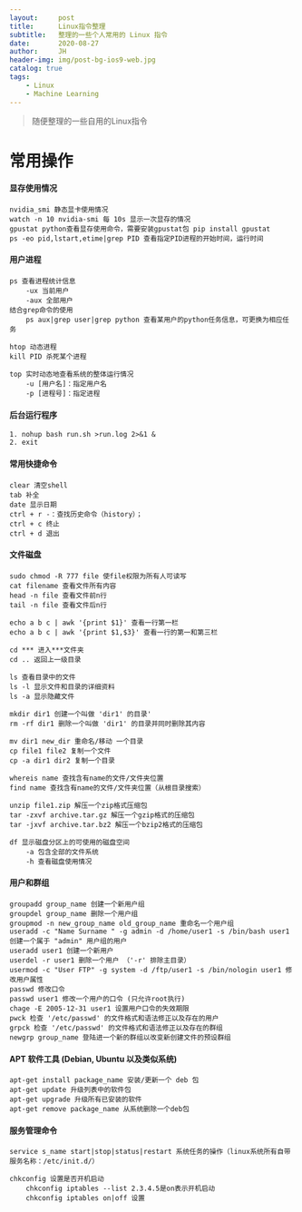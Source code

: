 ```yaml
---
layout:     post
title:      Linux指令整理
subtitle:   整理的一些个人常用的 Linux 指令
date:       2020-08-27
author:     JH
header-img: img/post-bg-ios9-web.jpg
catalog: true
tags:
    - Linux
    - Machine Learning
---
```


>随便整理的一些自用的Linux指令


# 常用操作

#### 显存使用情况
    nvidia_smi 静态显卡使用情况
    watch -n 10 nvidia-smi 每 10s 显示一次显存的情况
    gpustat python查看显存使用命令，需要安装gpustat包 pip install gpustat
    ps -eo pid,lstart,etime|grep PID 查看指定PID进程的开始时间，运行时间
    
#### 用户进程
    ps 查看进程统计信息
        -ux 当前用户
        -aux 全部用户
    结合grep命令的使用
        ps aux|grep user|grep python 查看某用户的python任务信息，可更换为相应任务
    
    htop 动态进程
    kill PID 杀死某个进程
    
    top 实时动态地查看系统的整体运行情况
        -u [用户名]：指定用户名
        -p [进程号]：指定进程
        
#### 后台运行程序
    1. nohup bash run.sh >run.log 2>&1 &
    2. exit
    
#### 常用快捷命令
    clear 清空shell
    tab 补全
    date 显示日期
    ctrl + r -：查找历史命令（history）；
    ctrl + c 终止
    ctrl + d 退出
    
#### 文件磁盘
    sudo chmod -R 777 file 使file权限为所有人可读写
    cat filename 查看文件所有内容
    head -n file 查看文件前n行
    tail -n file 查看文件后n行
    
    echo a b c | awk '{print $1}' 查看一行第一栏
    echo a b c | awk '{print $1,$3}' 查看一行的第一和第三栏 
    
    cd *** 进入***文件夹
    cd .. 返回上一级目录
    
    ls 查看目录中的文件
    ls -l 显示文件和目录的详细资料
    ls -a 显示隐藏文件
    
    mkdir dir1 创建一个叫做 'dir1' 的目录'
    rm -rf dir1 删除一个叫做 'dir1' 的目录并同时删除其内容
    
    mv dir1 new_dir 重命名/移动 一个目录
    cp file1 file2 复制一个文件
    cp -a dir1 dir2 复制一个目录
    
    whereis name 查找含有name的文件/文件夹位置
    find name 查找含有name的文件/文件夹位置（从根目录搜索）
    
    unzip file1.zip 解压一个zip格式压缩包
    tar -zxvf archive.tar.gz 解压一个gzip格式的压缩包
    tar -jxvf archive.tar.bz2 解压一个bzip2格式的压缩包
    
    df 显示磁盘分区上的可使用的磁盘空间
        -a 包含全部的文件系统
        -h 查看磁盘使用情况
    
#### 用户和群组 
    groupadd group_name 创建一个新用户组 
    groupdel group_name 删除一个用户组 
    groupmod -n new_group_name old_group_name 重命名一个用户组 
    useradd -c "Name Surname " -g admin -d /home/user1 -s /bin/bash user1 创建一个属于 "admin" 用户组的用户 
    useradd user1 创建一个新用户 
    userdel -r user1 删除一个用户 （'-r' 排除主目录）
    usermod -c "User FTP" -g system -d /ftp/user1 -s /bin/nologin user1 修改用户属性 
    passwd 修改口令 
    passwd user1 修改一个用户的口令 (只允许root执行) 
    chage -E 2005-12-31 user1 设置用户口令的失效期限 
    pwck 检查 '/etc/passwd' 的文件格式和语法修正以及存在的用户 
    grpck 检查 '/etc/passwd' 的文件格式和语法修正以及存在的群组 
    newgrp group_name 登陆进一个新的群组以改变新创建文件的预设群组 
    
#### APT 软件工具 (Debian, Ubuntu 以及类似系统) 
    apt-get install package_name 安装/更新一个 deb 包
    apt-get update 升级列表中的软件包 
    apt-get upgrade 升级所有已安装的软件 
    apt-get remove package_name 从系统删除一个deb包
    
#### 服务管理命令
    service s_name start|stop|status|restart 系统任务的操作（linux系统所有自带服务名称：/etc/init.d/）
    
    chkconfig 设置是否开机启动
        chkconfig iptables --list 2.3.4.5是on表示开机启动
        chkconfig iptables on|off 设置